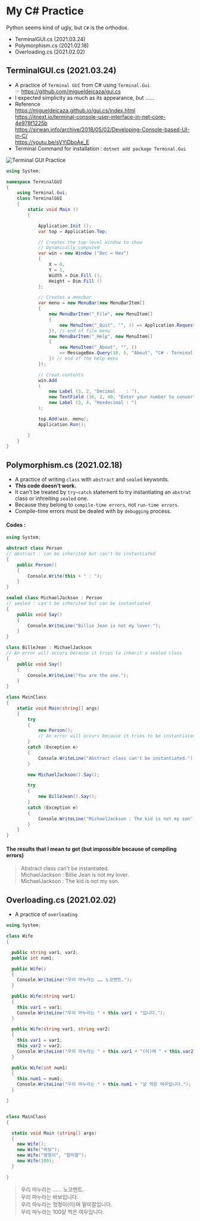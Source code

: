 # My C# Practice
Python seems kind of ugly, but `C#` is the orthodox.
- TerminalGUI.cs (2021.03.24)
- Polymorphism.cs (2021.02.18)
- Overloading.cs (2021.02.02)


## TerminalGUI.cs (2021.03.24)
- A practice of `Terminal GUI` from C# using `Terminal.Gui`  
  ☞ https://github.com/migueldeicaza/gui.cs  
- I expected simplicity as much as its appearance, but ……
- Reference  
  https://migueldeicaza.github.io/gui.cs/index.html  
  https://itnext.io/terminal-console-user-interface-in-net-core-4e978f1225b  
  https://sirwan.info/archive/2018/05/02/Developing-Console-based-UI-in-C/  
  https://youtu.be/sVYiDboAe_E
- Terminal Command for installation : `dotnet add package Terminal.Gui`

![Terminal GUI Practice](./image/CSharp%20TerminalGUI%20Output.PNG)

```cs
using System;

namespace TerminalGUI
{
    using Terminal.Gui; 
    class TerminalGUI
    {
        static void Main ()
        {

            Application.Init ();
            var top = Application.Top;

            // Creates the top-level window to show
            // Dynamically computed
            var win = new Window ("Dec ↔ Hex")
            {
                X = 0,
                Y = 1,
                Width = Dim.Fill (),
                Height = Dim.Fill ()
            };

            // Creates a menubar
            var menu = new MenuBar(new MenuBarItem[]
            {
                new MenuBarItem("_File", new MenuItem[]
                {
                    new MenuItem("_Quit", "", () => Application.RequestStop())
                }), // end of file menu
                new MenuBarItem("_Help", new MenuItem[]
                {
                    new MenuItem("_About", "", () 
                    => MessageBox.Query(10, 5, "About", "C# - Terminal GUI Practice\n2021.03.24.", "Ok"))
                }) // end of the help menu
            });

            // Creat contents
            win.Add
            (
                new Label (3, 2, "Decimal    : "),
                new TextField (16, 2, 40, "Enter your number to convert"), // need to declare a variable to contain inputed number
                new Label (3, 4, "Hexdecimal : ")                          // need to print a hexdecimal number converted from input
            );

            top.Add(win, menu);
            Application.Run();

        }
    }
}
```



## Polymorphism.cs (2021.02.18)
- A practice of writing `class` with `abstract` and `sealed` keywords.
- **This code doesn't work.**
- It can't be treated by `try~catch` statement to try instantiating an `abstrat` class or inhreiting `sealed` one.
- Because they belong to `compile-time errors`, not `run-time errors`.
- Compile-time errors must be dealed with by `debugging` process.

#### Codes :
```cs
using System;

abstract class Person
// abstract : can be inherited but can't be instantiated
{
    public Person()
    {
        Console.Write(this + " : ");
    }
}

sealed class MichaelJackson : Person
// sealed : can't be inherited but can be instantiated
{
    public void Say()
    {
        Console.WriteLine("Billie Jean is not my lover.");
    }
}

class BilleJean : MichaelJackson
// An error will occurs because it tries to inherit a sealed class
{
    public void Say()
    {
        Console.WriteLine("You are the one.");
    }
}

class MainClass
{
    static void Main(string[] args)
    {
        try
        {
            new Person();
            // An error will occurs because it tries to be instantiated as an abstract class
        }
        catch (Exception e)
        {
            Console.WriteLine("Abstract class can't be instantiated.");
        }

        new MichaelJackson().Say();

        try
        {
            new BilleJean().Say();
        }
        catch (Exception e)
        {
            Console.WriteLine("MichaelJackson : The kid is not my son");
        }
    }
}
```

#### The results that I mean to get (but impossible because of compiling errors)
> Abstract class can't be instantiated.  
> MichaelJackson : Billie Jean is not my lover.  
> MichaelJackson : The kid is not my son.
 

## Overloading.cs (2021.02.02)
- A practice of `overloading`

```cs
using System;

class Wife
{

  public string var1, var2;
  public int num1;

  public Wife()
  {
    Console.WriteLine("우리 마누라는 …… 노코멘트.");
  }

  public Wife(string var1)
  {
    this.var1 = var1;
    Console.WriteLine("우리 마누라는 " + this.var1 + "입니다.");
  }

  public Wife(string var1, string var2)
  {
    this.var1 = var1;
    this.var2 = var2;
    Console.WriteLine("우리 마누라는 " + this.var1 + "(이)며 " + this.var2 + "입니다.");
  }

  public Wife(int num1)
  {
    this.num1 = num1;
    Console.WriteLine("우리 마누라는 " + this.num1 + "살 먹은 여우입니다.");
  }

}


class MainClass
{

  static void Main (string[] args)
  {
    new Wife();
    new Wife("바보");
    new Wife("멍청이", "말미잘");
    new Wife(100);
  }

}
```
> 우리 마누라는 …… 노코멘트.  
> 우리 마누라는 바보입니다.  
> 우리 마누라는 멍청이(이)며 말미잘입니다.  
> 우리 마누라는 100살 먹은 여우입니다.
